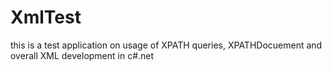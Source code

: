 XmlTest
=======

this is a test application on usage of XPATH queries, XPATHDocuement and overall XML development in c#.net